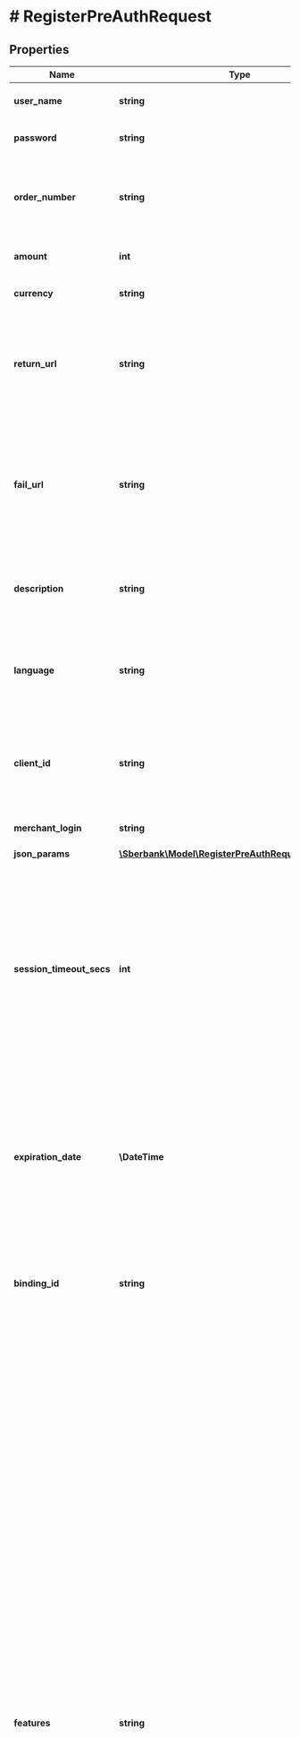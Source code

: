 # # RegisterPreAuthRequest

## Properties

Name | Type | Description | Notes
------------ | ------------- | ------------- | -------------
**user_name** | **string** | Логин Клиента, полученный при подключении к ПШ |
**password** | **string** | Пароль Клиента, полученный при подключении к ПШ |
**order_number** | **string** | Уникальный номер (идентификатор) заказа в системе Клиента. Обязателен, если в запросе отсутствует orderId. |
**amount** | **int** | Сумма операции в минимальных единицах валюты |
**currency** | **string** | Цифровой код валюты операции ISO-4217 | [optional]
**return_url** | **string** | Адрес, на который требуется перенаправить Плательщика в случае успешной оплаты, когда Клиент использует платёжную страницу ПШ |
**fail_url** | **string** | Адрес, на который требуется перенаправить Плательщика в случае неуспешной оплаты, когда Клиент использует платёжную страницу ПШ. Если не указан, используется returnUrl | [optional]
**description** | **string** | Описание заказа в свободной форме на стороне Клиента. Рекомендуемая длина до 99 символов | [optional]
**language** | **string** | Язык в кодировке ISO 639-1 (ru, en). Если не указан, будет использовано значение по умолчанию, указанное в настройках Клиента | [optional]
**client_id** | **string** | Номер (идентификатор) Плательщика в системе Клиента. Используется для реализации функционала Связок | [optional]
**merchant_login** | **string** | Логин дочернего Клиента (если используется) | [optional]
**json_params** | [**\Sberbank\Model\RegisterPreAuthRequestJsonParams**](RegisterPreAuthRequestJsonParams.md) |  | [optional]
**session_timeout_secs** | **int** | Продолжительность жизни заказа в секундах. В случае если параметр не задан, будет использовано значение, указанное в настройках Клиента или время по умолчанию. Если в запросе присутствует параметр expirationDate, то значение параметра sessionTimeoutSecs не учитывается | [optional]
**expiration_date** | **\DateTime** | Дата и время окончания жизни заказа на стороне ПШ в формате yyyy-MM-ddTHH:mm:ss. Если этот параметр не передаётся в запросе, то для определения времени окончания жизни заказа используется sessionTimeoutSecs | [optional]
**binding_id** | **string** | Идентификатор Связки, созданной ранее. Может использоваться, только если у магазина есть разрешение на работу со связками | [optional]
**features** | **string** | Дополнительные параметры управления сценариями при использовании платёжных реквизитов (можно указать несколько через разделитель \&quot;;\&quot;):   * &#x60;VERIFY&#x60; &#x3D; Происходит верификация Плательщика без списания средств с его счёта, поэтому в запросе можно передавать нулевую сумму. Даже если сумма платежа будет передана в запросе, она не будет списана со счёта покупателя. После успешной верификации заказ сразу переводится в статус REVERSED (отменён);   * &#x60;AUTO_PAYMENT&#x60; &#x3D; Платёж проводится без проверки подлинности владельца карты (без CVC и 3-D Secure). Чтобы проводить подобные платежи и продавца должны быть соответствующие разрешения;   * &#x60;FORCE_SSL&#x60; &#x3D; Принудительное проведение платежа без использования 3-D Secure;   * &#x60;FORCE_TDS&#x60; &#x3D; Принудительное проведение платежа с использованием 3-D Secure. Если карта не поддерживает 3-D Secure, операция будет отклонена;   * &#x60;FORCE_FULL_TDS&#x60; &#x3D; Принудительное проведение платежа только с успешной аутентификацией плательщика 3-D Secure (Y). В противном случае операция будет отклонена. | [optional]
**phone** | **string** | Номер телефона Плательщика. Если в телефон включён код страны, номер должен начинаться со знака плюс («+»). Если телефон передаётся без знака плюс («+»), то код страны указывать не следует. В случае использования фискализации обязателен для передачи в формате +79998887700, при отсутствии номера телефона обязателен email. | [optional]
**email** | **string** | Адрес электронной почты Плательщика. В случае использования фискализации обязателен, при отсутствии phone. | [optional]
**order_bundle** | [**\Sberbank\Model\OrderBundle**](OrderBundle.md) |  | [optional]
**autocompletion_date** | **\DateTime** | Дата и время автоматического подтверждения заказа в формате yyyy-MM-ddTHH:mm:ss. Если передан параметр, то вызов метода deposit не требуется. | [optional]

[[Back to Model list]](../../README.md#models) [[Back to API list]](../../README.md#endpoints) [[Back to README]](../../README.md)
